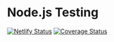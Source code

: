 # Node.js Testing

[![Netlify Status](https://api.netlify.com/api/v1/badges/c0f298bd-8ad3-4649-a8d2-13b01857f855/deploy-status)](https://app.netlify.com/sites/100-code-coverage-is-useless/deploys)
[![Coverage Status](https://coveralls.io/repos/github/baumannzone/100-code-coverage-is-useless/badge.svg)](https://coveralls.io/github/baumannzone/100-code-coverage-is-useless)
